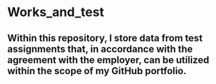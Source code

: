 # Works_and_test

## Within this repository, I store data from test assignments that, in accordance with the agreement with the employer, can be utilized within the scope of my GitHub portfolio.

